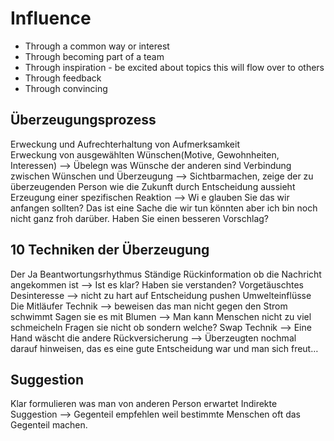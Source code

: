 # Influence

* Through a common way or interest
* Through becoming part of a team
* Through inspiration - be excited about topics this will flow over to others
* Through feedback
* Through convincing

## Überzeugungsprozess

Erweckung und Aufrechterhaltung von Aufmerksamkeit  
Erweckung von ausgewählten Wünschen(Motive, Gewohnheiten, Interessen) —> Übelegn was Wünsche der anderen sind
Verbindung zwischen Wünschen und Überzeugung —> Sichtbarmachen, zeige der  zu überzeugenden Person wie die Zukunft durch Entscheidung aussieht
Erzeugung einer spezifischen Reaktion —> Wi e glauben Sie das wir anfangen sollten? Das ist eine Sache die wir tun könnten aber ich bin noch nicht ganz froh darüber. Haben Sie einen besseren Vorschlag?

## 10 Techniken der Überzeugung

Der Ja Beantwortungsrhythmus
Ständige Rückinformation ob die Nachricht angekommen ist —> Ist es klar? Haben sie verstanden?
Vorgetäuschtes Desinteresse —> nicht zu hart auf Entscheidung pushen
Umwelteinflüsse
Die Mitläufer Technik —> beweisen das man nicht gegen den Strom schwimmt
Sagen sie es mit Blumen —> Man kann Menschen nicht zu viel schmeicheln
Fragen sie nicht ob sondern welche?
Swap Technik —> Eine Hand wäscht die andere
Rückversicherung —> Überzeugten nochmal darauf hinweisen, das es eine gute Entscheidung war und man sich freut…

## Suggestion

Klar formulieren was man von anderen Person erwartet
Indirekte Suggestion —> Gegenteil empfehlen weil bestimmte Menschen oft das Gegenteil machen.
